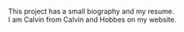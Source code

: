 This project has a small biography and my resume.  
I am Calvin from Calvin and Hobbes on my website.
